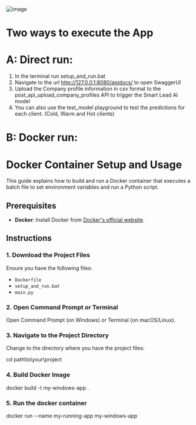 ![image](https://github.com/user-attachments/assets/b971df81-9a59-4c1a-8852-e367b7f07d0c)

# Two ways to execute the App

# A: Direct run:
1) In the terminal run setup_and_run.bat
2) Navigate to the url http://127.0.0.1:8080/apidocs/ to open SwaggerUI
3) Upload the Company profile information in csv format to the post_api_upload_company_profiles API to trigger the Smart Lead AI model
4) You can also use the test_model playground to test the predictions for each client. (Cold, Warm and Hot clients)

# B: Docker run:

# Docker Container Setup and Usage

This guide explains how to build and run a Docker container that executes a batch file to set environment variables and run a Python script.

## Prerequisites

- **Docker**: Install Docker from [Docker's official website](https://www.docker.com/products/docker-desktop).

## Instructions

### 1. Download the Project Files

Ensure you have the following files:
- `Dockerfile`
- `setup_and_run.bat`
- `main.py`

### 2. Open Command Prompt or Terminal

Open Command Prompt (on Windows) or Terminal (on macOS/Linux).

### 3. Navigate to the Project Directory

Change to the directory where you have the project files:

cd path\to\your\project

### 4. Build Docker Image

docker build -t my-windows-app .


### 5. Run the docker container
docker run --name my-running-app my-windows-app
